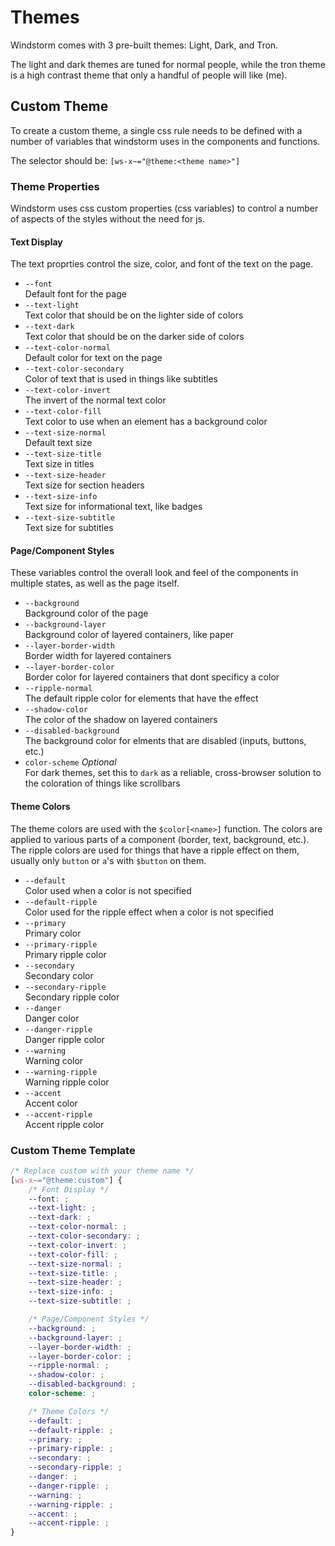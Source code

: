 # Themes

Windstorm comes with 3 pre-built themes: Light, Dark, and Tron.

The light and dark themes are tuned for normal people, while the tron theme is a
high contrast theme that only a handful of people will like (me).

## Custom Theme

To create a custom theme, a single css rule needs to be defined with a number of
variables that windstorm uses in the components and functions.

The selector should be: `[ws-x~="@theme:<theme name>"]`

### Theme Properties

Windstorm uses css custom properties (css variables) to control a number of
aspects of the styles without the need for js.

#### Text Display

The text proprties control the size, color, and font of the text on the page.

- `--font`<br />
    Default font for the page
- `--text-light`<br />
    Text color that should be on the lighter side of colors
- `--text-dark`<br />
    Text color that should be on the darker side of colors
- `--text-color-normal`<br />
    Default color for text on the page
- `--text-color-secondary`<br />
    Color of text that is used in things like subtitles
- `--text-color-invert`<br />
    The invert of the normal text color
- `--text-color-fill`<br />
    Text color to use when an element has a background color
- `--text-size-normal`<br />
    Default text size
- `--text-size-title`<br />
    Text size in titles
- `--text-size-header`<br />
    Text size for section headers
- `--text-size-info`<br />
    Text size for informational text, like badges
- `--text-size-subtitle`<br />
    Text size for subtitles

#### Page/Component Styles

These variables control the overall look and feel of the components in multiple
states, as well as the page itself.

- `--background`<br />
    Background color of the page
- `--background-layer`<br />
    Background color of layered containers, like paper
- `--layer-border-width`<br />
    Border width for layered containers
- `--layer-border-color`<br />
    Border color for layered containers that dont specificy a color
- `--ripple-normal`<br />
    The default ripple color for elements that have the effect
- `--shadow-color`<br />
    The color of the shadow on layered containers
- `--disabled-background`<br />
    The background color for elments that are disabled (inputs, buttons, etc.)
- `color-scheme` _Optional_ <br />
    For dark themes, set this to `dark` as a reliable, cross-browser solution
    to the coloration of things like scrollbars

#### Theme Colors

The theme colors are used with the `$color[<name>]` function. The colors are
applied to various parts of a component (border, text, background, etc.). The
ripple colors are used for things that have a ripple effect on them, usually
only `button` or `a`'s with `$button` on them.

- `--default`<br />
    Color used when a color is not specified
- `--default-ripple`<br />
    Color used for the ripple effect when a color is not specified
- `--primary`<br />
    Primary color
- `--primary-ripple`<br />
    Primary ripple color
- `--secondary`<br />
    Secondary color
- `--secondary-ripple`<br />
    Secondary ripple color
- `--danger`<br />
    Danger color
- `--danger-ripple`<br />
    Danger ripple color
- `--warning`<br />
    Warning color
- `--warning-ripple`<br />
    Warning ripple color
- `--accent`<br />
    Accent color
- `--accent-ripple`<br />
    Accent ripple color

### Custom Theme Template

```css
/* Replace custom with your theme name */
[ws-x~="@theme:custom"] {
    /* Font Display */
    --font: ;
    --text-light: ;
    --text-dark: ;
    --text-color-normal: ;
    --text-color-secondary: ;
    --text-color-invert: ;
    --text-color-fill: ;
    --text-size-normal: ;
    --text-size-title: ;
    --text-size-header: ;
    --text-size-info: ;
    --text-size-subtitle: ;

    /* Page/Component Styles */
    --background: ;
    --background-layer: ;
    --layer-border-width: ;
    --layer-border-color: ;
    --ripple-normal: ;
    --shadow-color: ;
    --disabled-background: ;
    color-scheme: ;

    /* Theme Colors */
    --default: ;
    --default-ripple: ;
    --primary: ;
    --primary-ripple: ;
    --secondary: ;
    --secondary-ripple: ;
    --danger: ;
    --danger-ripple: ;
    --warning: ;
    --warning-ripple: ;
    --accent: ;
    --accent-ripple: ;
}
```
